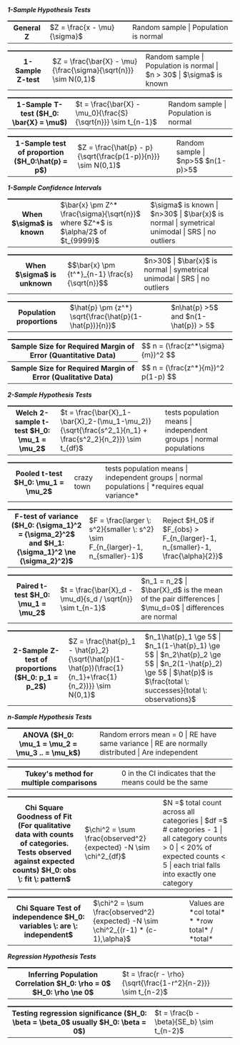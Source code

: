 <style>
body {  text-align:left; }
span.LaTeX > table {
  background-color: white !important;
  padding: 0px;
}
span.LaTeX > span {
  background-color: white !important;
  padding: 0px;
}
p {margin-top:0px; margin-bottom:2px}
table {border-top: 1px solid black;}

</style>

_**1-Sample Hypothesis Tests**_

<table><tr><th>
General Z
</th><td>
$Z = \frac{x - \mu}{\sigma}$
</td><td>
Random sample | Population is normal
</td></tr></table>

<table><tr><th>
1-Sample Z-test
</th><td>
$Z = \frac{\bar{X} - \mu}{\frac{\sigma}{\sqrt{n}}} \sim N(0,1)$</td><td>
Random sample | Population is normal | $n > 30$ | $\sigma$ is known
</td></tr></table>

<table><tr><th>
1-Sample T-test ($H_0: \bar{X} = \mu$)
</th><td>$t = \frac{\bar{X} - \mu_0}{\frac{S}{\sqrt{n}}} \sim t_{n-1}$</td><td>
Random sample | Population is normal
</td></tr></table>

<table><tr><th>1-Sample test of proportion <br/>($H_0:\hat{p} = p$)</th><td>$Z = \frac{\hat{p} - p}{\sqrt{\frac{p(1-p)}{n}}} \sim N(0,1)$</td><td>
Random sample | $np>5$ $n(1-p)>5$
</td></tr></table>

_**1-Sample Confidence Intervals**_

<table><tr><th>When $\sigma$ is known</th><td>$\bar{x} \pm Z^* \frac{\sigma}{\sqrt{n}}$ where $Z^*$ is $\alpha/2$ of $t_{9999}$</td>
<td>$\sigma$ is known | $n>30$ | $\bar{x}$ is normal | symetrical unimodal | SRS | no outliers</td></tr></table>

<table><tr><th>When $\sigma$ is unknown</th>
<td>$$\bar{x} \pm {t^*}_{n-1} \frac{s}{\sqrt{n}}$$</td>
<td>$n>30$ | $\bar{x}$ is normal | symetrical unimodal | SRS | no outliers</td></tr></table>

<table><tr><th>Population proportions</th>
<td>$\hat{p} \pm {z^*} \sqrt{\frac{\hat{p}(1-\hat{p})}{n}}$</td>
<td>$n\hat{p} >5$ and $n(1-\hat{p}) > 5$</td></tr></table>

<table><tr><th>Sample Size for Required Margin of Error (Quantitative Data)</th>
<td>$$ n = (\frac{z^*\sigma}{m})^2 $$</td>
</tr><tr><th>Sample Size for Required Margin of Error (Qualitative Data)</th>
<td>$$ n = (\frac{z^*}{m})^2 p(1-p) $$</td>
</tr></table>

_**2-Sample Hypothesis Tests**_

<table><tr><th>Welch 2-sample t-test $H_0: \mu_1 = \mu_2$</th>
<td>$t = \frac{\bar{X}_1-\bar{X}_2-(\mu_1-\mu_2)}{\sqrt{\frac{s^2_1}{n_1} + \frac{s^2_2}{n_2}}} \sim t_{df}$</td>
<td>tests population means | independent groups | normal populations</td></tr></table>

<table><tr><th>Pooled t-test $H_0: \mu_1 = \mu_2$</th>
<td>crazy town</td>
<td>tests population means | independent groups | normal populations | *requires equal variance*</td></tr></table>

<table><tr><th>F-test of variance ($H_0: {\sigma_1}^2 = {\sigma_2}^2$ and $H_1: {\sigma_1}^2 \ne {\sigma_2}^2)$</th>
<td>$F = \frac{larger \: s^2}{smaller \: s^2} \sim F_{n_{larger}-1, n_{smaller}-1}$</td>
<td>Reject $H_0$ if $F_{obs} > F_{n_{larger}-1, n_{smaller}-1, \frac{\alpha}{2}}$</td></tr></table>

<table><tr><th>Paired t-test $H_0: \mu_1 = \mu_2$</th>
<td>$t = \frac{\bar{X}_d - \mu_d}{s_d / \sqrt{n}} \sim t_{n-1}$</td>
<td>$n_1 = n_2$ | $\bar{X}_d$ is the mean of the pair differences | $\mu_d=0$ | differences are normal</td></tr></table>

<table><tr><th>2-Sample Z-test of proportions ($H_0: p_1 = p_2$)</th>
<td>$Z = \frac{\hat{p}_1 - \hat{p}_2}{\sqrt{\hat{p}(1-\hat{p})(\frac{1}{n_1}+\frac{1}{n_2})}} \sim N(0,1)$</td>
<td>$n_1\hat{p}_1 \ge 5$ | $n_1(1-\hat{p}_1) \ge 5$ | $n_2\hat{p}_2 \ge 5$ | $n_2(1-\hat{p}_2) \ge 5$ | $\hat{p}$ is $\frac{total \: successes}{total \: observations}$
</td></tr></table>

_**n-Sample Hypothesis Tests**_

<table><tr><th>ANOVA ($H_0: \mu_1 = \mu_2 = \mu_3 .. = \mu_k$)</th>
<td></td>
<td>Random errors mean = 0 | RE have same variance  | RE are normally distributed | Are independent</td></tr></table>

<table><tr><th>Tukey's method for multiple comparisons</th>
<td></td>
<td>0 in the CI indicates that the means could be the same</td></tr></table>

<table><tr><th>Chi Square Goodness of Fit (For qualitative data with counts of categories. Tests observed against expected counts) $H_0: obs \: fit \: pattern$</th>
<td>$\chi^2 = \sum \frac{observed^2}{expected} -N \sim \chi^2_{df}$</td>
<td>$N =$ total count across all categories  | $df =$ # categories - 1 | all category counts > 0 | < 20% of expected counts < 5 | each trial falls into exactly one category</td></tr></table>

<table><tr><th>Chi Square Test of independence $H_0: variables \: are \: independent$</th>
<td>$\chi^2 = \sum \frac{observed^2}{expected} -N \sim \chi^2_{(r-1) * (c-1),\alpha}$</td>
<td>Values are *col total* * *row total* / *total*</td></tr></table>

_**Regression Hypothesis Tests**_

<table><tr><th>Inferring Population Correlation $H_0: \rho = 0$ $H_0: \rho \ne 0$</th>
<td>$t = \frac{r - \rho}{\sqrt{\frac{1-r^2}{n-2}}} \sim t_{n-2}$</td>
<td></td></tr></table>

<table><tr><th>Testing regression significance ($H_0: \beta = \beta_0$ usually $H_0: \beta = 0$)</th>
<td>$t = \frac{b - \beta}{SE_b} \sim t_{n-2}$</td>
<td></td></tr></table>

